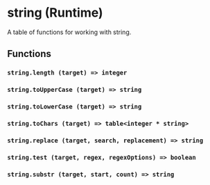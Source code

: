 # string (Runtime)

A table of functions for working with string.

## Functions

### `string.length (target) => integer`

### `string.toUpperCase (target) => string`

### `string.toLowerCase (target) => string`

### `string.toChars (target) => table<integer * string>`

### `string.replace (target, search, replacement) => string` 

### `string.test (target, regex, regexOptions) => boolean`

### `string.substr (target, start, count) => string`